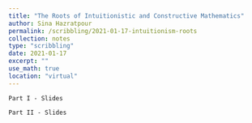 ```yaml
---
title: "The Roots of Intuitionistic and Constructive Mathematics"
author: Sina Hazratpour
permalink: /scribbling/2021-01-17-intuitionism-roots
collection: notes
type: "scribbling"
date: 2021-01-17
excerpt: ""
use_math: true
location: "virtual"
---
```





`Part I - Slides` <a href="/files/Phil/philos_math/intuitionism_roots_part_i.pdf" target="_blank"> <i class="fa fa-file-pdf-o" aria-hidden="true"></i> </a>


`Part II - Slides` <a href="/files/Phil/philos_math/intuitionism_roots_part_ii.pdf" target="_blank"> <i class="fa fa-file-pdf-o" aria-hidden="true"></i> </a>